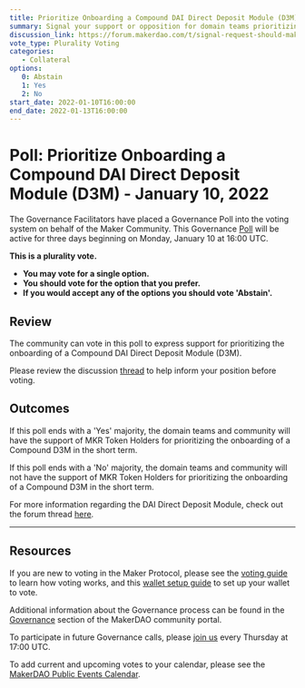 ```yaml
---
title: Prioritize Onboarding a Compound DAI Direct Deposit Module (D3M) - January 10, 2022
summary: Signal your support or opposition for domain teams prioritizing the onboarding of a Compound D3M.
discussion_link: https://forum.makerdao.com/t/signal-request-should-maker-prioritize-onboarding-a-compound-d3m/11997
vote_type: Plurality Voting
categories:
   - Collateral
options:
   0: Abstain
   1: Yes
   2: No
start_date: 2022-01-10T16:00:00
end_date: 2022-01-13T16:00:00
---
```

# Poll: Prioritize Onboarding a Compound DAI Direct Deposit Module (D3M) - January 10, 2022

The Governance Facilitators have placed a Governance Poll into the voting system on behalf of the Maker Community. This Governance [Poll](https://community-development.makerdao.com/en/learn/governance/on-chain-gov) will be active for three days beginning on Monday, January 10 at 16:00 UTC.

**This is a plurality vote.** 
- **You may vote for a single option.**
- **You should vote for the option that you prefer.** 
- **If you would accept any of the options you should vote 'Abstain'.**

## Review

The community can vote in this poll to express support for prioritizing the onboarding of a Compound DAI Direct Deposit Module (D3M).

Please review the discussion [thread](https://forum.makerdao.com/t/signal-request-should-maker-prioritize-onboarding-a-compound-d3m/11997) to help inform your position before voting.

## Outcomes

If this poll ends with a 'Yes' majority, the domain teams and community will have the support of MKR Token Holders for prioritizing the onboarding of a Compound D3M in the short term.

If this poll ends with a 'No' majority, the domain teams and community will not have the support of MKR Token Holders for prioritizing the onboarding of a Compound D3M in the short term.

For more information regarding the DAI Direct Deposit Module, check out the forum thread [here](https://forum.makerdao.com/t/discussion-direct-deposit-dai-module-d3m/7357).

---

## Resources

If you are new to voting in the Maker Protocol, please see the [voting guide](https://community-development.makerdao.com/en/learn/governance/how-voting-works/) to learn how voting works, and this [wallet setup guide](https://community-development.makerdao.com/en/learn/governance/voting-setup/) to set up your wallet to vote.

Additional information about the Governance process can be found in the [Governance](https://community-development.makerdao.com/en/learn/governance) section of the MakerDAO community portal.

To participate in future Governance calls, please [join us](https://github.com/makerdao/community/tree/master/governance/governance-and-risk-meetings) every Thursday at 17:00 UTC.

To add current and upcoming votes to your calendar, please see the [MakerDAO Public Events Calendar](https://calendar.google.com/calendar/embed?src=makerdao.com_3efhm2ghipksegl009ktniomdk%40group.calendar.google.com&ctz=UTC&mode=week&showCalendars=0&showPrint=0).
